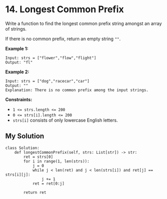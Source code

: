 # 14. Longest Common Prefix

Write a function to find the longest common prefix string amongst an array of strings.

If there is no common prefix, return an empty string `""`.


**Example 1:**

```
Input: strs = ["flower","flow","flight"]
Output: "fl"
```

**Example 2:**

```
Input: strs = ["dog","racecar","car"]
Output: ""
Explanation: There is no common prefix among the input strings.
```

**Constraints:**

- `1 <= strs.length <= 200`
- `0 <= strs[i].length <= 200`
- `strs[i]` consists of only lowercase English letters.


## My Solution
```python3
class Solution:
    def longestCommonPrefix(self, strs: List[str]) -> str:
        ret = strs[0]
        for i in range(1, len(strs)):
            j = 0
            while j < len(ret) and j < len(strs[i]) and ret[j] == strs[i][j]:
                j += 1
            ret = ret[0:j]
        
        return ret
```
